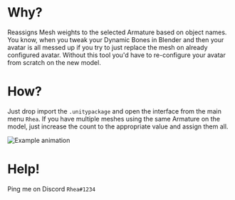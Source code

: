# Why?

Reassigns Mesh weights to the selected Armature based on object names. You know, when you tweak your Dynamic Bones in
Blender and then your avatar is all messed up if you try to just replace the mesh on already configured avatar. Without
this tool you'd have to re-configure your avatar from scratch on the new model.

# How?

Just drop import the `.unitypackage` and open the interface from the main menu `Rhea`. If you have multiple meshes using the
same Armature on the model, just increase the count to the appropriate value and assign them all.

![Example animation](https://raw.githubusercontent.com/RheaAyase/Unity-ReassignArmatureToMesh/main/example.gif)

# Help!

Ping me on Discord `Rhea#1234`

